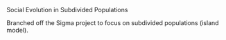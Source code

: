 Social Evolution in Subdivided Populations

Branched off the Sigma project to focus on subdivided populations (island model). 



